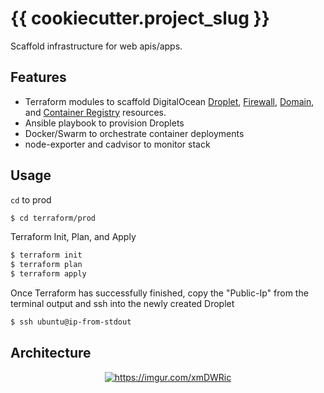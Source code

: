 # {{ cookiecutter.project_slug }}

Scaffold infrastructure for web apis/apps.

## Features
- Terraform modules to scaffold DigitalOcean [Droplet](https://registry.terraform.io/providers/digitalocean/digitalocean/latest/docs/resources/droplet), [Firewall](https://registry.terraform.io/providers/digitalocean/digitalocean/latest/docs/resources/firewall), [Domain](https://registry.terraform.io/providers/digitalocean/digitalocean/latest/docs/resources/domain), and [Container Registry](https://registry.terraform.io/providers/digitalocean/digitalocean/latest/docs/resources/container_registry) resources.
- Ansible playbook to provision Droplets
- Docker/Swarm to orchestrate container deployments 
- node-exporter and cadvisor to monitor stack

## Usage
`cd` to prod
```sh
$ cd terraform/prod
```

Terraform Init, Plan, and Apply
```sh
$ terraform init
$ terraform plan
$ terraform apply
```

Once Terraform has successfully finished, copy the "Public-Ip" from the terminal output and ssh into the newly created Droplet
```sh
$ ssh ubuntu@ip-from-stdout
```

## Architecture
<p align="center">
    <a href="#"><img alt="https://imgur.com/xmDWRic" src="https://i.imgur.com/xmDWRic.png"></a>
</p>
